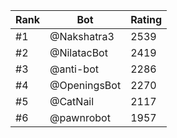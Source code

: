 Rank|Bot|Rating
---|---|---
#1|@Nakshatra3|2539
#2|@NilatacBot|2419
#3|@anti-bot|2286
#4|@OpeningsBot|2270
#5|@CatNail|2117
#6|@pawnrobot|1957
